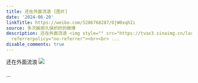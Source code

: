 ```yaml
---
title: 还在外面流浪 [图片]
date: '2024-06-20'
linkTitle: https://weibo.com/5286768287/OjW0xqhIi
source: 多次婉拒久保织织的微博
description: 还在外面流浪 <img style="" src="https://tvax3.sinaimg.cn/large/005LMJWfgy1hqwbvm2asfj31400u0q8z.jpg"
  referrerpolicy="no-referrer"><br><br> ...
disable_comments: true
---
```

还在外面流浪 <img style="" src="https://tvax3.sinaimg.cn/large/005LMJWfgy1hqwbvm2asfj31400u0q8z.jpg" referrerpolicy="no-referrer"><br><br> ...